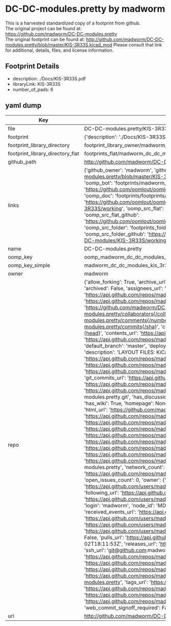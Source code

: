 # DC-DC-modules.pretty by madworm  
This is a harvested standardized copy of a footprint from github.  
The original project can be found at:  
https://github.com/madworm/DC-DC-modules.pretty  
The original footprint can be found at:
http://github.com/madworm/DC-DC-modules.pretty/blob/master/KIS-3R33S.kicad_mod
Please consult that link for additional, details, files, and license information.  
## Footprint Details
* description: ./Docs/KIS-3R33S.pdf  
* libraryLink: KIS-3R33S  
* number_of_pads: 6  
## yaml dump  
| Key | Value |  
| --- | --- |  
| file | DC-DC-modules.pretty/KIS-3R33S.kicad_mod |  
| footprint | {'description': './Docs/KIS-3R33S.pdf', 'libraryLink': 'KIS-3R33S', 'number_of_pads': 6} |  
| footprint_library_directory | footprint_library_owner/madworm_DC-DC-modules.pretty |  
| footprint_library_directory_flat | footprints_flat/madworm_dc_dc_modules_kis_3r33s/working |  
| github_path | http://github.com/madworm/DC-DC-modules.pretty/blob/master/KIS-3R33S.kicad_mod |  
| links | {'github_owner': 'madworm', 'github_repo_name': 'DC-DC-modules.pretty', 'github_src': 'http://github.com/madworm/DC-DC-modules.pretty/blob/master/KIS-3R33S.kicad_mod', 'github_src_repo': 'https://github.com/madworm/DC-DC-modules.pretty', 'oomp_bot': 'footprints/madworm_dc_dc_modules_kis_3r33s/working', 'oomp_bot_github': 'https://github.com/oomlout/oomlout_oomp_footprint_bot/tree/main/footprints/madworm_dc_dc_modules_kis_3r33s/working', 'oomp_doc': 'footprints/footprints/madworm/DC-DC-modules/KIS-3R33S/working/', 'oomp_doc_github': 'https://github.com/oomlout/oomlout_oomp_footprint_doc/tree/main/footprints/footprints/madworm/DC-DC-modules/KIS-3R33S/working', 'oomp_src_flat': 'footprints_flat/footprints_flat/madworm_dc_dc_modules_kis_3r33s/working', 'oomp_src_flat_github': 'https://github.com/oomlout/oomlout_oomp_footprint_src/tree/main/footprints_flat/madworm_dc_dc_modules_kis_3r33s/working', 'oomp_src_folder': 'footprints_folder/footprints_folder/madworm/DC-DC-modules/KIS-3R33S/working', 'oomp_src_folder_github': 'https://github.com/oomlout/oomlout_oomp_footprint_src/tree/main/footprints_folder/madworm/DC-DC-modules/KIS-3R33S/working'} |  
| name | DC-DC-modules.pretty |  
| oomp_key | oomp_madworm_dc_dc_modules_kis_3r33s |  
| oomp_key_simple | madworm_dc_dc_modules_kis_3r33s |  
| owner | madworm |  
| repo | {'allow_forking': True, 'archive_url': 'https://api.github.com/repos/madworm/DC-DC-modules.pretty/{archive_format}{/ref}', 'archived': False, 'assignees_url': 'https://api.github.com/repos/madworm/DC-DC-modules.pretty/assignees{/user}', 'blobs_url': 'https://api.github.com/repos/madworm/DC-DC-modules.pretty/git/blobs{/sha}', 'branches_url': 'https://api.github.com/repos/madworm/DC-DC-modules.pretty/branches{/branch}', 'clone_url': 'https://github.com/madworm/DC-DC-modules.pretty.git', 'collaborators_url': 'https://api.github.com/repos/madworm/DC-DC-modules.pretty/collaborators{/collaborator}', 'comments_url': 'https://api.github.com/repos/madworm/DC-DC-modules.pretty/comments{/number}', 'commits_url': 'https://api.github.com/repos/madworm/DC-DC-modules.pretty/commits{/sha}', 'compare_url': 'https://api.github.com/repos/madworm/DC-DC-modules.pretty/compare/{base}...{head}', 'contents_url': 'https://api.github.com/repos/madworm/DC-DC-modules.pretty/contents/{+path}', 'contributors_url': 'https://api.github.com/repos/madworm/DC-DC-modules.pretty/contributors', 'created_at': '2015-05-02T15:30:27Z', 'default_branch': 'master', 'deployments_url': 'https://api.github.com/repos/madworm/DC-DC-modules.pretty/deployments', 'description': 'LAYOUT FILES: KiCad footprints for various DC-DC modules.', 'disabled': False, 'downloads_url': 'https://api.github.com/repos/madworm/DC-DC-modules.pretty/downloads', 'events_url': 'https://api.github.com/repos/madworm/DC-DC-modules.pretty/events', 'fork': False, 'forks': 0, 'forks_count': 0, 'forks_url': 'https://api.github.com/repos/madworm/DC-DC-modules.pretty/forks', 'full_name': 'madworm/DC-DC-modules.pretty', 'git_commits_url': 'https://api.github.com/repos/madworm/DC-DC-modules.pretty/git/commits{/sha}', 'git_refs_url': 'https://api.github.com/repos/madworm/DC-DC-modules.pretty/git/refs{/sha}', 'git_tags_url': 'https://api.github.com/repos/madworm/DC-DC-modules.pretty/git/tags{/sha}', 'git_url': 'git://github.com/madworm/DC-DC-modules.pretty.git', 'has_discussions': False, 'has_downloads': True, 'has_issues': True, 'has_pages': False, 'has_projects': True, 'has_wiki': True, 'homepage': None, 'hooks_url': 'https://api.github.com/repos/madworm/DC-DC-modules.pretty/hooks', 'html_url': 'https://github.com/madworm/DC-DC-modules.pretty', 'id': 34952886, 'is_template': False, 'issue_comment_url': 'https://api.github.com/repos/madworm/DC-DC-modules.pretty/issues/comments{/number}', 'issue_events_url': 'https://api.github.com/repos/madworm/DC-DC-modules.pretty/issues/events{/number}', 'issues_url': 'https://api.github.com/repos/madworm/DC-DC-modules.pretty/issues{/number}', 'keys_url': 'https://api.github.com/repos/madworm/DC-DC-modules.pretty/keys{/key_id}', 'labels_url': 'https://api.github.com/repos/madworm/DC-DC-modules.pretty/labels{/name}', 'language': 'Shell', 'languages_url': 'https://api.github.com/repos/madworm/DC-DC-modules.pretty/languages', 'license': None, 'merges_url': 'https://api.github.com/repos/madworm/DC-DC-modules.pretty/merges', 'milestones_url': 'https://api.github.com/repos/madworm/DC-DC-modules.pretty/milestones{/number}', 'mirror_url': None, 'name': 'DC-DC-modules.pretty', 'network_count': 0, 'node_id': 'MDEwOlJlcG9zaXRvcnkzNDk1Mjg4Ng==', 'notifications_url': 'https://api.github.com/repos/madworm/DC-DC-modules.pretty/notifications{?since,all,participating}', 'open_issues': 0, 'open_issues_count': 0, 'owner': {'avatar_url': 'https://avatars.githubusercontent.com/u/343894?v=4', 'events_url': 'https://api.github.com/users/madworm/events{/privacy}', 'followers_url': 'https://api.github.com/users/madworm/followers', 'following_url': 'https://api.github.com/users/madworm/following{/other_user}', 'gists_url': 'https://api.github.com/users/madworm/gists{/gist_id}', 'gravatar_id': '', 'html_url': 'https://github.com/madworm', 'id': 343894, 'login': 'madworm', 'node_id': 'MDQ6VXNlcjM0Mzg5NA==', 'organizations_url': 'https://api.github.com/users/madworm/orgs', 'received_events_url': 'https://api.github.com/users/madworm/received_events', 'repos_url': 'https://api.github.com/users/madworm/repos', 'site_admin': False, 'starred_url': 'https://api.github.com/users/madworm/starred{/owner}{/repo}', 'subscriptions_url': 'https://api.github.com/users/madworm/subscriptions', 'type': 'User', 'url': 'https://api.github.com/users/madworm'}, 'private': False, 'pulls_url': 'https://api.github.com/repos/madworm/DC-DC-modules.pretty/pulls{/number}', 'pushed_at': '2015-05-02T18:11:53Z', 'releases_url': 'https://api.github.com/repos/madworm/DC-DC-modules.pretty/releases{/id}', 'size': 284, 'ssh_url': 'git@github.com:madworm/DC-DC-modules.pretty.git', 'stargazers_count': 0, 'stargazers_url': 'https://api.github.com/repos/madworm/DC-DC-modules.pretty/stargazers', 'statuses_url': 'https://api.github.com/repos/madworm/DC-DC-modules.pretty/statuses/{sha}', 'subscribers_count': 2, 'subscribers_url': 'https://api.github.com/repos/madworm/DC-DC-modules.pretty/subscribers', 'subscription_url': 'https://api.github.com/repos/madworm/DC-DC-modules.pretty/subscription', 'svn_url': 'https://github.com/madworm/DC-DC-modules.pretty', 'tags_url': 'https://api.github.com/repos/madworm/DC-DC-modules.pretty/tags', 'teams_url': 'https://api.github.com/repos/madworm/DC-DC-modules.pretty/teams', 'temp_clone_token': None, 'topics': [], 'trees_url': 'https://api.github.com/repos/madworm/DC-DC-modules.pretty/git/trees{/sha}', 'updated_at': '2023-07-25T13:56:04Z', 'url': 'https://api.github.com/repos/madworm/DC-DC-modules.pretty', 'visibility': 'public', 'watchers': 0, 'watchers_count': 0, 'web_commit_signoff_required': False} |  
| url | http://github.com/madworm/DC-DC-modules.pretty |  

